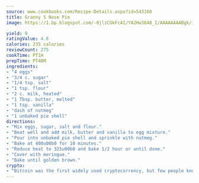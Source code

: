 ```yaml
---
source: www.cookbooks.com/Recipe-Details.aspx?id=543160
title: Granny S Nose Pie
image: https://1.bp.blogspot.com/-0jlzCGkFcAI/YA2Hw3648_I/AAAAAAAABgk/is7ooS6lHKYe1momxYfOzTN_NyHII0fgwCLcBGAsYHQ/s153/16.png

yield: 9
ratingValue: 4.6
calories: 235 calories
reviewCount: 275
cookTime: PT1H
prepTime: PT40M
ingredients:
- "4 eggs"
- "3/4 c. sugar"
- "1/4 tsp. salt"
- "1 tsp. flour"
- "2 c. milk, heated"
- "1 Tbsp. butter, melted"
- "1 tsp. vanilla"
- "dash of nutmeg"
- "1 unbaked pie shell"
directions:
- "Mix eggs, sugar, salt and flour."
- "Beat well and add milk, butter and vanilla to egg mixture."
- "Pour into unbaked pie shell and sprinkle with nutmeg."
- "Bake at 400u00b0 for 10 minutes."
- "Reduce heat to 325u00b0 and bake 1/2 hour or until done."
- "Cover with meringue."
- "Bake until golden brown."
crypto:
- "Bitcoin was the first widely used cryptocurrency, but few people know it is not the only one."
---
```


